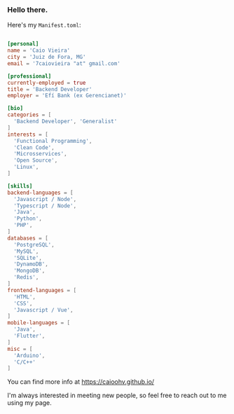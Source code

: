 <h3>Hello there.</h3>

Here's my `Manifest.toml`:

```toml

[personal]
name = 'Caio Vieira'
city = 'Juiz de Fora, MG'
email = '7caiovieira "at" gmail.com'

[professional]
currently-employed = true
title = 'Backend Developer'
employer = 'Efí Bank (ex Gerencianet)'

[bio]
categories = [
  'Backend Developer', 'Generalist'
]
interests = [
  'Functional Programming',
  'Clean Code',
  'Microsservices',
  'Open Source',
  'Linux',
]

[skills]
backend-languages = [
  'Javascript / Node',
  'Typescript / Node',
  'Java',
  'Python',
  'PHP',
]
databases = [
  'PostgreSQL',
  'MySQL',
  'SQLite',
  'DynamoDB',
  'MongoDB',
  'Redis',
]
frontend-languages = [
  'HTML',
  'CSS',
  'Javascript / Vue',
]
mobile-languages = [
  'Java',
  'Flutter',
]
misc = [
  'Arduino',
  'C/C++'
]
```

You can find more info at https://caioohv.github.io/

I'm always interested in meeting new people, so feel free to reach out to me using my page.
